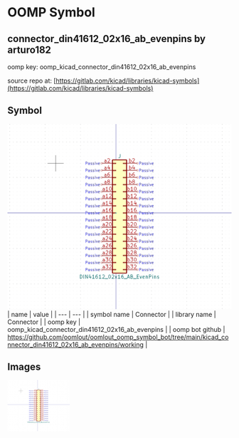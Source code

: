 # OOMP Symbol  
## connector_din41612_02x16_ab_evenpins  by arturo182  
  
oomp key: oomp_kicad_connector_din41612_02x16_ab_evenpins  
  
source repo at: [https://gitlab.com/kicad/libraries/kicad-symbols](https://gitlab.com/kicad/libraries/kicad-symbols)  
## Symbol  
  
[![working.png](working_600.png)](working.png)  
| name | value | 
| --- | --- | 
| symbol name | Connector | 
| library name | Connector | 
| oomp key | oomp_kicad_connector_din41612_02x16_ab_evenpins | 
| oomp bot github | https://github.com/oomlout/oomlout_oomp_symbol_bot/tree/main/kicad_connector_din41612_02x16_ab_evenpins/working | 
## Images  
  
[![working.png](working_140.png)](working.png)  

